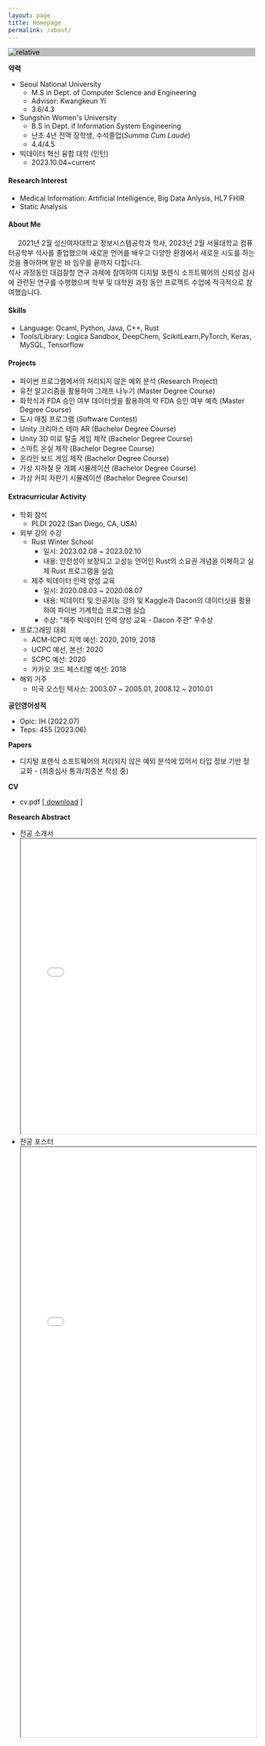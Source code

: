 ```yaml
---
layout: page
title: Homepage
permalink: /about/
---
```

<div class = "bag">
<div class="frame" style="background: #BDBDBD">
    <img class = "profile"  src='{{ "public/img/grad1.jpg" | relative_url }}' alt='relative'/>
</div>
<p>
<b>약력</b>
<ul> 
    <li>Seoul National University 
        <ul>
            <li>M.S in Dept. of Computer Science and Engineering</li>
            <li>Advisor: Kwangkeun Yi</li>
            <li>3.6/4.3</li>
        </ul>
    </li>
    <li>Sungshin Women's University
        <ul>
            <li>B.S in Dept. if Information System Engineering</li>
            <li>난초 4년 전액 장학생, 수석졸업(<i>Summa Cum Laude</i>)</li>
            <li>4.4/4.5</li>
        </ul>
    </li>
    <li>빅데이터 혁신 융합 대학 (인턴)
    <ul>
    <li>2023.10.04~current</li>
    </ul>
    </li>
</ul>
</p>
</div>
<p>
<h4><b>Research Interest</b></h4>
<ul>
<li>Medical Information: Artificial Intelligence, Big Data Anlysis, HL7 FHIR</li>
<li>Static Analysis</li>
</ul>
</p>
<p class="intro">
<h4><b>About Me</b></h4>
&nbsp;&nbsp; &nbsp; 2021년 2월 성신여자대학교 정보시스템공학과 학사, 2023년 2월 서울대학교 컴퓨터공학부 석사를 졸업했으며 새로운 언어를 배우고 다양한 환경에서 새로운 시도를 하는 것을 좋아하며 맡은 바 임무를 끝까지 다합니다.<br>
석사 과정동안 대검찰청 연구 과제에 참여하여 디지털 포렌식 소프트웨어의 신뢰성 검사에 관련된 연구를 수행했으며 학부 및 대학원 과정 동안 프로젝트 수업에 적극적으로 참여했습니다.
</p>
<p>
<h4><b>Skills</b></h4>
<ul>
<li>Language: Ocaml, Python, Java, C++, Rust</li>
<li>Tools/Library: Logica Sandbox, DeepChem, ScikitLearn,PyTorch, Keras, MySQL, Tensorflow </li>
</ul>
</p>
<p>
<h4><b>Projects</b></h4>
<ul>
<li>파이썬 프로그램에서의 처리되지 않은 예외 분석 (Research Project)</li>
<li>유전 알고리즘을 활용하여 그래프 나누기 (Master Degree Course)</li>
<li>화학식과 FDA 승인 여부 데이터셋을 활용하여 약 FDA 승인 여부 예측 (Master Degree Course)</li>
<li>도시 매칭 프로그램 (Software Contest)</li>
<li>Unity 크리마스 테마 AR (Bachelor Degree Course)</li>
<li>Unity 3D 미로 탈출 게임 제작 (Bachelor Degree Course)</li>
<li>스마트 온실 제작 (Bachelor Degree Course)</li>
<li>온라인 보드 게임 제작 (Bachelor Degree Course)</li>
<li>가상 지하철 문 개폐 시뮬레이션 (Bachelor Degree Course)</li>
<li>가상 커피 자판기 시뮬레이션 (Bachelor Degree Course)</li>
</ul>
</p>
<p>
<p>
<h4><b>Extracurricular Activity</b></h4>
<ul>
<li> 학회 참석
<ul>
    <li> PLDI 2022 (San Diego, CA, USA)</li>
</ul>
</li>
<li>
외부 강의 수강
<ul>
    <li> Rust Winter School
        <ul>
            <li>일시: 2023.02.08 ~ 2023.02.10</li>
            <li>내용: 안전성이 보장되고 고성능 언어인 Rust의 소요권 개념을 이해하고 실제 Rust 프로그램을 실습</li>
        </ul>
    </li>
    <li>제주 빅데이터 인력 양성 교육
        <ul>
            <li>일시: 2020.08.03 ~ 2020.08.07</li>
            <li> 내용: 빅데이터 및 인공지능 강의 및 Kaggle과 Dacon의 데이터싯을 활용하여 파이썬 기계학습 프로그램 실습 </li>
        <li>수상: "제주 빅데이터 인력 양성 교육 -  Dacon 주관" 우수상 </li>
        </ul>
    </li>
</ul>
</li>
<li>프로그래밍 대회
<ul>
<li>ACM-ICPC 지역 예선: 2020, 2019, 2018</li>
<li>UCPC 예선, 본선: 2020</li>
<li>SCPC 예선: 2020</li>
<li>카카오 코드 페스티벌 예선: 2018</li>
</ul>
</li>
<li>
해외 거주
<ul>
<li>미국 오스틴 텍사스: 2003.07 ~ 2005.01, 2008.12 ~ 2010.01
</li>
</ul>
</li>
</ul>
</p>
<b>공인영어성적</b>
<ul>
<li>Opic: IH (2022.07)</li>
<li>Teps: 455 (2023.06)</li>
</ul>
</p>
<p>
<b>Papers</b>
<ul>
<li>디지털 포렌식 소프트웨어의 처리되지 않은 예외 분석에 있어서 타입 정보 기반 정교화 - (최종심사 통과/최종본 작성 중)</li>
</ul>
</p>
<p>
<b>CV</b>
<ul>
<li>cv.pdf [<a href='{{ "public/cv/cv.pdf" | relative_url }}' download> download</a> ]
</li>
</ul>
</p>
<b>Research Abstract</b>
<ul>
<li> 전공 소개서
<iframe src='{{ "public/file/research.pdf" | relative_url }}'  width="100%" height="600px"></iframe>
</li>
<li> 전공 포스터
<iframe src='{{ "public/file/research_poster.pdf" | relative_url }}'  width="100%" height="1200px"></iframe>
</li>
</ul>
